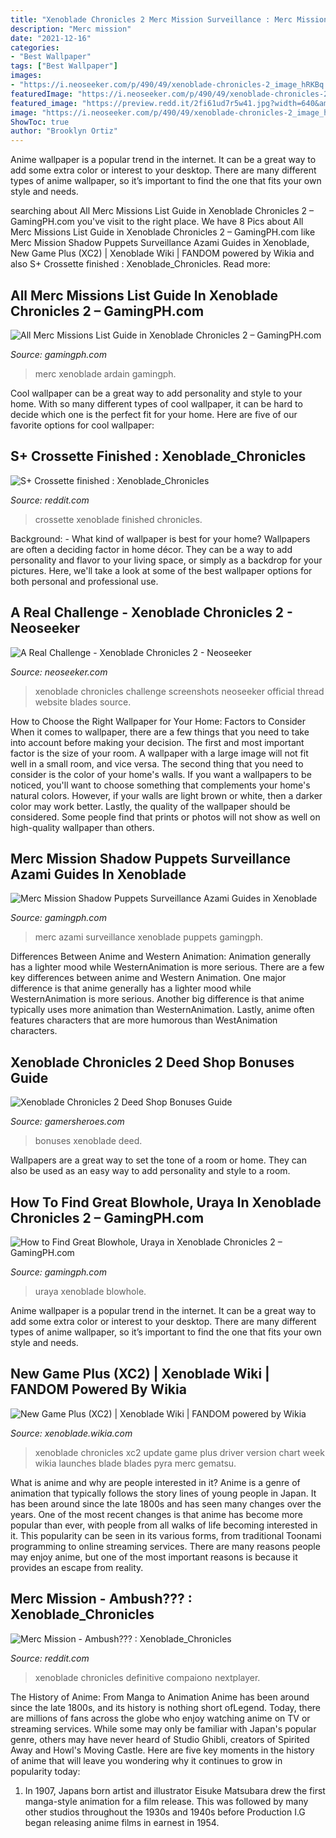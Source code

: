```yaml
---
title: "Xenoblade Chronicles 2 Merc Mission Surveillance : Merc Mission Shadow Puppets Surveillance Azami Guides In Xenoblade"
description: "Merc mission"
date: "2021-12-16"
categories:
- "Best Wallpaper"
tags: ["Best Wallpaper"]
images:
- "https://i.neoseeker.com/p/490/49/xenoblade-chronicles-2_image_hRKBq.jpg"
featuredImage: "https://i.neoseeker.com/p/490/49/xenoblade-chronicles-2_image_hRKBq.jpg"
featured_image: "https://preview.redd.it/2fi61ud7r5w41.jpg?width=640&amp;height=384&amp;crop=smart&amp;auto=webp&amp;s=ad22942cadb17cf53eab06611964dbeeb469dfd9"
image: "https://i.neoseeker.com/p/490/49/xenoblade-chronicles-2_image_hRKBq.jpg"
ShowToc: true
author: "Brooklyn Ortiz"
---
```



Anime wallpaper is a popular trend in the internet. It can be a great way to add some extra color or interest to your desktop. There are many different types of anime wallpaper, so it’s important to find the one that fits your own style and needs.

	

		
searching about All Merc Missions List Guide in Xenoblade Chronicles 2 – GamingPH.com you've visit to the right place. We have 8 Pics about All Merc Missions List Guide in Xenoblade Chronicles 2 – GamingPH.com like Merc Mission Shadow Puppets Surveillance Azami Guides in Xenoblade, New Game Plus (XC2) | Xenoblade Wiki | FANDOM powered by Wikia and also S+ Crossette finished : Xenoblade_Chronicles. Read more:
		
    
## All Merc Missions List Guide In Xenoblade Chronicles 2 – GamingPH.com

<img loading=lazy src="https://i1.wp.com/gamingph.com/wp-content/uploads/2018/01/mor-ardain-merc-guide.jpg?resize=950%2C534&amp;ssl=1" onerror="this.onerror=null;this.src='https://tse2.mm.bing.net/th?id=OIP.Wk9QwIso8eDCaYWf3pZ48wHaEK&amp;pid=15.1';" alt="All Merc Missions List Guide in Xenoblade Chronicles 2 – GamingPH.com">

_Source: gamingph.com_

>merc xenoblade ardain gamingph. 

	

Cool wallpaper can be a great way to add personality and style to your home. With so many different types of cool wallpaper, it can be hard to decide which one is the perfect fit for your home. Here are five of our favorite options for cool wallpaper: 

    
## S+ Crossette Finished : Xenoblade_Chronicles

<img loading=lazy src="https://external-preview.redd.it/j3FI8r7DO_NB9pNZ7OvN9f6tNDQpj4h_cBHNX3igOmA.png?auto=webp&amp;s=9e48e7865935ac1de18ff0f1145844b7467387dc" onerror="this.onerror=null;this.src='https://tse3.mm.bing.net/th?id=OIP.-8m7YwUgYoU171qbSY2ZAAHaEK&amp;pid=15.1';" alt="S+ Crossette finished : Xenoblade_Chronicles">

_Source: reddit.com_

>crossette xenoblade finished chronicles. 

	

Background: - What kind of wallpaper is best for your home?
Wallpapers are often a deciding factor in home décor. They can be a way to add personality and flavor to your living space, or simply as a backdrop for your pictures. Here, we'll take a look at some of the best wallpaper options for both personal and professional use.

    
## A Real Challenge - Xenoblade Chronicles 2 - Neoseeker

<img loading=lazy src="https://i.neoseeker.com/p/490/49/xenoblade-chronicles-2_image_hRKBq.jpg" onerror="this.onerror=null;this.src='https://tse4.mm.bing.net/th?id=OIP.PSHVy86cAcGVp_UH_NdG3wHaEK&amp;pid=15.1';" alt="A Real Challenge - Xenoblade Chronicles 2 - Neoseeker">

_Source: neoseeker.com_

>xenoblade chronicles challenge screenshots neoseeker official thread website blades source. 

	

How to Choose the Right Wallpaper for Your Home: Factors to Consider
When it comes to wallpaper, there are a few things that you need to take into account before making your decision. The first and most important factor is the size of your room. A wallpaper with a large image will not fit well in a small room, and vice versa. 
The second thing that you need to consider is the color of your home's walls. If you want a wallpapers to be noticed, you'll want to choose something that complements your home's natural colors. However, if your walls are light brown or white, then a darker color may work better. 
Lastly, the quality of the wallpaper should be considered. Some people find that prints or photos will not show as well on high-quality wallpaper than others.

    
## Merc Mission Shadow Puppets Surveillance Azami Guides In Xenoblade

<img loading=lazy src="https://i1.wp.com/gamingph.com/wp-content/uploads/2018/01/fonsa-myma-port-azami-quest-surveillance.jpg?resize=950%2C534&amp;ssl=1" onerror="this.onerror=null;this.src='https://tse3.mm.bing.net/th?id=OIP.-bOALTWuJG6AwgUZEQfmvgHaEK&amp;pid=15.1';" alt="Merc Mission Shadow Puppets Surveillance Azami Guides in Xenoblade">

_Source: gamingph.com_

>merc azami surveillance xenoblade puppets gamingph. 

	

Differences Between Anime and Western Animation: Animation generally has a lighter mood while WesternAnimation is more serious.
There are a few key differences between anime and Western Animation. One major difference is that anime generally has a lighter mood while WesternAnimation is more serious. Another big difference is that anime typically uses more animation than WesternAnimation. Lastly, anime often features characters that are more humorous than WestAnimation characters.

    
## Xenoblade Chronicles 2 Deed Shop Bonuses Guide

<img loading=lazy src="http://www.gamersheroes.com/wp-content/uploads/2017/12/Kingdom-Of-Uraya-Province-Shop-Bonuses-768x432.jpg" onerror="this.onerror=null;this.src='https://tse2.mm.bing.net/th?id=OIP.a3X11_E3-8aH-_nvuQ-PwAHaEK&amp;pid=15.1';" alt="Xenoblade Chronicles 2 Deed Shop Bonuses Guide">

_Source: gamersheroes.com_

>bonuses xenoblade deed. 

	

Wallpapers are a great way to set the tone of a room or home. They can also be used as an easy way to add personality and style to a room.

    
## How To Find Great Blowhole, Uraya In Xenoblade Chronicles 2 – GamingPH.com

<img loading=lazy src="https://i1.wp.com/gamingph.com/wp-content/uploads/2018/01/kingdom-of-uraya-great-blue-hole-xenoblade.jpg?ssl=1" onerror="this.onerror=null;this.src='https://tse1.mm.bing.net/th?id=OIP.u9Va2rH1Vm5NEiWhc7H4hwHaEK&amp;pid=15.1';" alt="How to Find Great Blowhole, Uraya in Xenoblade Chronicles 2 – GamingPH.com">

_Source: gamingph.com_

>uraya xenoblade blowhole. 

	

Anime wallpaper is a popular trend in the internet. It can be a great way to add some extra color or interest to your desktop. There are many different types of anime wallpaper, so it’s important to find the one that fits your own style and needs.

    
## New Game Plus (XC2) | Xenoblade Wiki | FANDOM Powered By Wikia

<img loading=lazy src="https://vignette.wikia.nocookie.net/xenoblade/images/b/b4/XC2_Pyra_Merc_Mission.jpg/revision/latest?cb=20180209200727" onerror="this.onerror=null;this.src='https://tse3.mm.bing.net/th?id=OIP.jkAZmF0YN89m-YfBgOFVbQHaEK&amp;pid=15.1';" alt="New Game Plus (XC2) | Xenoblade Wiki | FANDOM powered by Wikia">

_Source: xenoblade.wikia.com_

>xenoblade chronicles xc2 update game plus driver version chart week wikia launches blade blades pyra merc gematsu. 

	

What is anime and why are people interested in it?
Anime is a genre of animation that typically follows the story lines of young people in Japan. It has been around since the late 1800s and has seen many changes over the years. One of the most recent changes is that anime has become more popular than ever, with people from all walks of life becoming interested in it. This popularity can be seen in its various forms, from traditional Toonami programming to online streaming services. There are many reasons people may enjoy anime, but one of the most important reasons is because it provides an escape from reality.

    
## Merc Mission - Ambush??? : Xenoblade_Chronicles

<img loading=lazy src="https://preview.redd.it/2fi61ud7r5w41.jpg?width=640&amp;height=384&amp;crop=smart&amp;auto=webp&amp;s=ad22942cadb17cf53eab06611964dbeeb469dfd9" onerror="this.onerror=null;this.src='https://tse2.mm.bing.net/th?id=OIP.gEl9rvs_EQlk1AiFEXMFJgHaEc&amp;pid=15.1';" alt="Merc Mission - Ambush??? : Xenoblade_Chronicles">

_Source: reddit.com_

>xenoblade chronicles definitive compaiono nextplayer. 

	

The History of Anime: From Manga to Animation
Anime has been around since the late 1800s, and its history is nothing short ofLegend. Today, there are millions of fans across the globe who enjoy watching anime on TV or streaming services. While some may only be familiar with Japan's popular genre, others may have never heard of Studio Ghibli, creators of Spirited Away and Howl's Moving Castle. Here are five key moments in the history of anime that will leave you wondering why it continues to grow in popularity today:
1) In 1907, Japans born artist and illustrator Eisuke Matsubara drew the first manga-style animation for a film release. This was followed by many other studios throughout the 1930s and 1940s before Production I.G began releasing anime films in earnest in 1954.

